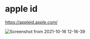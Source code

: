 # apple id 
https://appleid.apple.com/


![Screenshot from 2021-10-16 12-16-39](https://user-images.githubusercontent.com/21187699/137599607-e10a085c-ed5b-4557-a76c-c4626ed1332d.png)